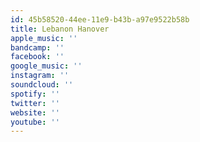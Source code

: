```yaml
---
id: 45b58520-44ee-11e9-b43b-a97e9522b58b
title: Lebanon Hanover
apple_music: ''
bandcamp: ''
facebook: ''
google_music: ''
instagram: ''
soundcloud: ''
spotify: ''
twitter: ''
website: ''
youtube: ''
---
```

